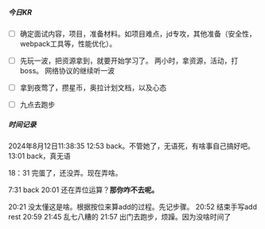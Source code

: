 



##### 今日KR

+ [ ] 确定面试内容，项目，准备材料。如项目难点，jd专攻，其他准备（安全性，webpack工具等，性能优化）。
+ [ ] 先玩一波，把资源拿到，就要开始学习了。 两小时，拿资源，活动，打boss。  网络协议的继续听一波
+ [ ] 拿到夜莺了，攒星币，奥拉计划文档，以及心态
+ [ ] 九点去跑步





##### 时间记录

2024年8月12日11:38:35   12:53 back。不管她了，无语死，有啥事自己搞好吧。  13:01 back，真无语

18：31 完蛋了，还没弄。现在弄啥。

7:31 back  20:01 还在弄位运算？**那你咋不去呢。**

20:21 没太懂这是啥。根据按位来算add的过程。先记步骤。  20:52 结束手写add  rest  20:59   21:45 乱七八糟的  21:57 出门去跑步，烦躁。因为没啥时间了